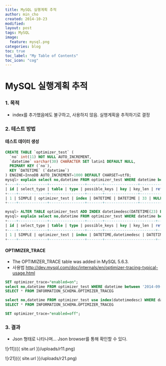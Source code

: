 ```yaml
---
title: MySQL 실행계획 추적
author: min_cho
created: 2014-10-23
modified:
layout: post
tags: MySQL
image:
  feature: mysql.png
categories: blog
toc: true
toc_label: "My Table of Contents"
toc_icon: "cog"
---
```


# MySQL 실행계획 추적

### 1. 목적 
* index를 추가했음에도 불구하고, 사용하지 않음. 실행계획을 추적하기로 결정

### 2. 테스트 방법 
#### 테스트 데이터 생성

```sql
CREATE TABLE `optimizer_test` (
  `no` int(11) NOT NULL AUTO_INCREMENT,
  `datetime` varchar(30) CHARACTER SET latin1 DEFAULT NULL,
  PRIMARY KEY (`no`),
  KEY `DATETIME` (`datetime`)
) ENGINE=InnoDB AUTO_INCREMENT=1000 DEFAULT CHARSET=utf8;
mysql> explain select no,datetime FROM optimizer_test WHERE datetime between '2014-09-24 00:00:00' and '2014-10-01 23:59:59' ORDER BY datetime DESC;
+----+-------------+----------------+-------+---------------+----------+---------+------+------+--------------------------+
| id | select_type | table | type | possible_keys | key | key_len | ref | rows | Extra |
+----+-------------+----------------+-------+---------------+----------+---------+------+------+--------------------------+
| 1 | SIMPLE | optimizer_test | index | DATETIME | DATETIME | 33 | NULL | 1 | Using where; Using index |
+----+-------------+----------------+-------+---------------+----------+---------+------+------+--------------------------+

mysql> ALTER TABLE optimizer_test ADD INDEX datetimedesc(DATETIME(23) DESC);
mysql> explain select no,datetime FROM optimizer_test WHERE datetime between '2014-09-24 00:00:00' and '2014-10-01 23:59:59' ORDER BY datetime DESC;
+----+-------------+----------------+-------+-----------------------+----------+---------+------+------+--------------------------+
| id | select_type | table | type | possible_keys | key | key_len | ref | rows | Extra |
+----+-------------+----------------+-------+-----------------------+----------+---------+------+------+--------------------------+
| 1 | SIMPLE | optimizer_test | index | DATETIME,datetimedesc | DATETIME | 33 | NULL | 1 | Using where; Using index |
+----+-------------+----------------+-------+-----------------------+----------+---------+------+------+--------------------------+
```

#### OPTIMIZER_TRACE
* The OPTIMIZER_TRACE table was added in MySQL 5.6.3.
* 사용법 <http://dev.mysql.com/doc/internals/en/optimizer-tracing-typical-usage.html>

```sql
SET optimizer_trace="enabled=on";
select no,datetime FROM optimizer_test WHERE datetime between '2014-09-24 00:00:00' and '2014-10-01 23:59:59' ORDER BY datetime DESC;
SELECT * FROM INFORMATION_SCHEMA.OPTIMIZER_TRACEG

select no,datetime FROM optimizer_test use index(datetimedesc) WHERE datetime between '2014-09-24 00:00:00' and '2014-10-01 23:59:59' ORDER BY datetime DESC;
SELECT * FROM INFORMATION_SCHEMA.OPTIMIZER_TRACEG

SET optimizer_trace="enabled=off";
```

### 3. 결과
* Json 형태로 나타나며... Json browser를 통해 확인할 수 있다.

![r11]({{ site.url }}/uploads/r11.png)

![r21]({{ site.url }}/uploads/r21.png)

